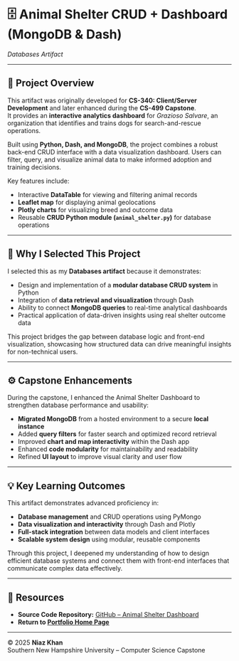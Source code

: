 # 🗄️ Animal Shelter CRUD + Dashboard (MongoDB & Dash)
*Databases Artifact*

---

## 📖 Project Overview
This artifact was originally developed for **CS-340: Client/Server Development** and later enhanced during the **CS-499 Capstone**.  
It provides an **interactive analytics dashboard** for *Grazioso Salvare*, an organization that identifies and trains dogs for search-and-rescue operations.  

Built using **Python, Dash, and MongoDB**, the project combines a robust back-end CRUD interface with a data visualization dashboard. Users can filter, query, and visualize animal data to make informed adoption and training decisions.

Key features include:
- Interactive **DataTable** for viewing and filtering animal records  
- **Leaflet map** for displaying animal geolocations  
- **Plotly charts** for visualizing breed and outcome data  
- Reusable **CRUD Python module (`animal_shelter.py`)** for database operations  

---

## 🎯 Why I Selected This Project
I selected this as my **Databases artifact** because it demonstrates:
- Design and implementation of a **modular database CRUD system** in Python  
- Integration of **data retrieval and visualization** through Dash  
- Ability to connect **MongoDB queries** to real-time analytical dashboards  
- Practical application of data-driven insights using real shelter outcome data  

This project bridges the gap between database logic and front-end visualization, showcasing how structured data can drive meaningful insights for non-technical users.

---

## ⚙️ Capstone Enhancements
During the capstone, I enhanced the Animal Shelter Dashboard to strengthen database performance and usability:
- **Migrated MongoDB** from a hosted environment to a secure **local instance**  
- Added **query filters** for faster search and optimized record retrieval  
- Improved **chart and map interactivity** within the Dash app  
- Enhanced **code modularity** for maintainability and readability  
- Refined **UI layout** to improve visual clarity and user flow  

---

## 💡 Key Learning Outcomes
This artifact demonstrates advanced proficiency in:
- **Database management** and CRUD operations using PyMongo  
- **Data visualization and interactivity** through Dash and Plotly  
- **Full-stack integration** between data models and client interfaces  
- **Scalable system design** using modular, reusable components  

Through this project, I deepened my understanding of how to design efficient database systems and connect them with front-end interfaces that communicate complex data effectively.

---

## 🔗 Resources
- **Source Code Repository:** [GitHub – Animal Shelter Dashboard](https://github.com/niazkhan0731/niazkhan0731.github.io/tree/main/artifacts/animal_shelter)  
- **Return to [Portfolio Home Page](../../index.md)**

---

© 2025 **Niaz Khan**  
Southern New Hampshire University – Computer Science Capstone
